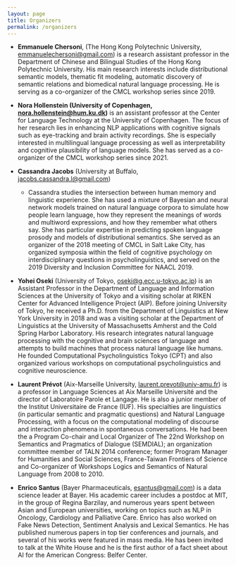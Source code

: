 ```yaml
---
layout: page
title: Organizers
permalink: /organizers
---
```



- <b>Emmanuele Chersoni</b>, (The Hong Kong Polytechnic University, emmanuelechersoni@gmail.com) is a research assistant professor in the Department of Chinese and Bilingual Studies of the Hong Kong Polytechnic University. His main research interests include distributional semantic models, thematic fit modeling, automatic discovery of semantic relations and biomedical natural language processing. He is serving as a co-organizer of the CMCL workshop series since 2019. 

- <b>Nora Hollenstein (University of Copenhagen, nora.hollenstein@hum.ku.dk)</b> is an assistant professor at the Center for Language Technology at the University of Copenhagen. The focus of her research lies in enhancing NLP applications with cognitive signals such as eye-tracking and brain activity recordings. She is especially interested in multilingual language processing as well as interpretability and cognitive plausibility of language models. She has served as a co-organizer of the CMCL workshop series since 2021.

- <b>Cassandra Jacobs</b> (University at Buffalo, jacobs.cassandra.l@gmail.com)
  * Cassandra studies the intersection between human memory and linguistic experience. She has used a mixture of Bayesian and neural network models trained on natural language corpora to simulate how people learn language, how they represent the meanings of words and multiword expressions, and how they remember what others say. She has particular expertise in predicting spoken language prosody and models of distributional semantics. She served as an organizer of the 2018 meeting of CMCL in Salt Lake City, has organized symposia within the field of cognitive psychology on interdisciplinary questions in psycholinguistics, and served on the 2019 Diversity and Inclusion Committee for NAACL 2019.
  
- <b>Yohei Oseki</b> (University of Tokyo, oseki@g.ecc.u-tokyo.ac.jp) is an Assistant Professor in the Department of Language and Information Sciences at the University of Tokyo and a visiting scholar at RIKEN Center for Advanced Intelligence Project (AIP). Before joining University of Tokyo, he received a Ph.D. from the Department of Linguistics at New York University in 2018 and was a visiting scholar at the Department of Linguistics at the University of Massachusetts Amherst and the Cold Spring Harbor Laboratory. His research integrates natural language processing with the cognitive and brain sciences of language and attempts to build machines that process natural language like humans. He founded Computational Psycholinguistics Tokyo (CPT) and also organized various workshops on computational psycholinguistics and cognitive neuroscience.

- <b>Laurent Prévot</b> (Aix-Marseille University, laurent.prevot@univ-amu.fr) is a professor in Language Sciences at Aix Marseille Université and the director of Laboratoire Parole et Langage. He is also a junior member of the Institut Universitaire de France (IUF). His specialties are linguistics (in particular semantic and pragmatic questions) and Natural Language Processing, with a focus on the computational modeling of discourse and interaction phenomena in spontaneous conversations. He had been the a Program Co-chair and Local Organizer of The 22nd Workshop on Semantics and Pragmatics of Dialogue (SEMDIAL); an organization committee member of TALN 2014 conference; former Program Manager for Humanities and Social Sciences, France-Taiwan Frontiers of Science and Co-organizer of Workshops Logics and Semantics of Natural Language from 2008 to 2010.

- <b>Enrico Santus</b> (Bayer Pharmaceuticals, esantus@gmail.com) is a data science leader at Bayer. His academic career includes a postdoc at MIT, in the group of Regina Barzilay, and numerous years spent between Asian and European universities, working on topics such as NLP in Oncology, Cardiology and Palliative Care. Enrico has also worked on Fake News Detection, Sentiment Analysis and Lexical Semantics. He has published numerous papers in top tier conferences and journals, and several of his works were featured in mass media. He has been invited to talk at the White House and he is the first author of a fact sheet about AI for the American Congress: Belfer Center.
